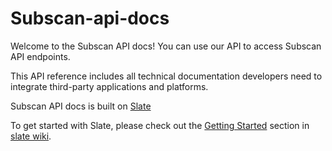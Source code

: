 # Subscan-api-docs

Welcome to the Subscan API docs! You can use our API to access Subscan API endpoints.

This API reference includes all technical documentation developers need to integrate third-party applications and platforms.

Subscan API docs is built on [Slate](https://github.com/slatedocs/slate)

To get started with Slate, please check out the [Getting Started](https://github.com/slatedocs/slate/wiki#getting-started)
section in [slate wiki](https://github.com/slatedocs/slate/wiki).
